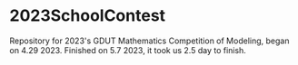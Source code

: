 # 2023SchoolContest
Repository for 2023's GDUT Mathematics Competition of Modeling, began on 4.29 2023.
Finished on 5.7 2023, it took us 2.5 day to finish.
